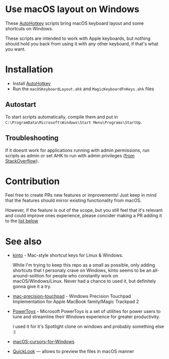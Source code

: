 # Use macOS layout on Windows
These [AutoHotkey](https://www.autohotkey.com/) scripts bring macOS keyboard layout and some shortcuts on Windows.

These scripts are intended to work with Apple keyboards, but nothing should hold you back from using it with any other keyboard, if that's what you want.


# Installation
- Install [AutoHotkey](https://www.autohotkey.com/) 
- Run the `macOSKeyboardLayout.ahk` and `MagicKeyboardFnKeys.ahk` files

## Autostart
To start scripts automatically, compile them and put in `C:\ProgramData\Microsoft\Windows\Start Menu\Programs\StartUp`.

## Troubleshooting
If it doesnt work for applications running with admin permissions, run scripts as admin or set AHK to run with admin privileges ([from StackOverflow](https://stackoverflow.com/a/8457852/723769)). 


# Contribution
Feel free to create PRs new features or improvements! Just keep in mind that the features should mirror existing functionality from macOS. 

However, if the feature is out of the scope, but you still feel that it's relevant and could improve ones experience, please concider making a PR adding it to the [list below](https://github.com/Bobronium/ahk-macos-keyboard-layout#see-also)

# See also
- [kinto](https://github.com/rbreaves/kinto) - Mac-style shortcut keys for Linux & Windows.
  
  While I'm trying to keep this repo as a small as possible, only adding shortcuts that I personaly crave on Windows, kinto seems to be an all-around-solition for people who constantly work on macOS/Windows/Linux. Never had a chance to used it, but definitely gonna give it a try.

- [mac-precision-touchpad](https://github.com/imbushuo/mac-precision-touchpad) - Windows Precision Touchpad Implementation for Apple MacBook family/Magic Trackpad 2

- [PowerToys](https://github.com/microsoft/PowerToys) - Microsoft PowerToys is a set of utilities for power users to tune and streamline their Windows experience for greater productivity.
  
  I used it for it's Spotlight clone on windows and probably something else :)

- [macOS-cursors-for-Windows](https://github.com/antiden/macOS-cursors-for-Windows)

- [QuickLook](https://github.com/QL-Win/QuickLook) — allows to preview the files in macOS manner
